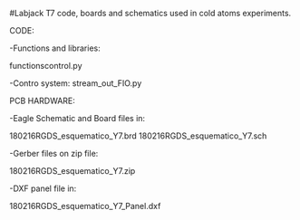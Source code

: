 #Labjack T7 code, boards and schematics used in cold atoms experiments. 

CODE:

-Functions and libraries:

functionscontrol.py

-Contro system:
stream_out_FIO.py

PCB HARDWARE:

-Eagle Schematic and Board files in:

180216RGDS_esquematico_Y7.brd
180216RGDS_esquematico_Y7.sch

-Gerber files on zip file:

180216RGDS_esquematico_Y7.zip

-DXF panel file in:

180216RGDS_esquematico_Y7_Panel.dxf
